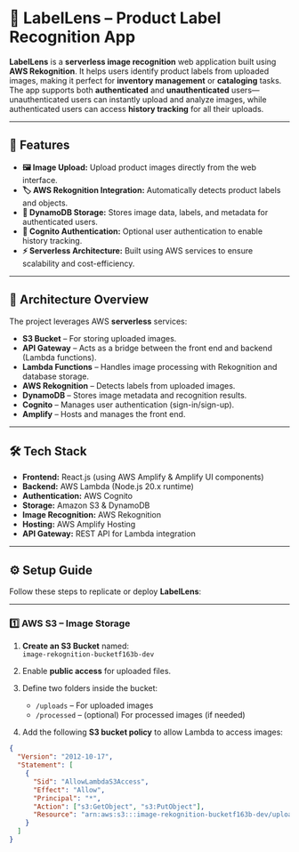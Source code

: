 # 📸 LabelLens – Product Label Recognition App

**LabelLens** is a **serverless image recognition** web application built using **AWS Rekognition**. It helps users identify product labels from uploaded images, making it perfect for **inventory management** or **cataloging** tasks. The app supports both **authenticated** and **unauthenticated** users—unauthenticated users can instantly upload and analyze images, while authenticated users can access **history tracking** for all their uploads.

---

## 🚀 Features

- **🖼 Image Upload:** Upload product images directly from the web interface.
- **🏷 AWS Rekognition Integration:** Automatically detects product labels and objects.
- **💾 DynamoDB Storage:** Stores image data, labels, and metadata for authenticated users.
- **🔐 Cognito Authentication:** Optional user authentication to enable history tracking.
- **⚡️ Serverless Architecture:** Built using AWS services to ensure scalability and cost-efficiency.

---

## 📐 Architecture Overview

The project leverages AWS **serverless** services:

- **S3 Bucket** – For storing uploaded images.  
- **API Gateway** – Acts as a bridge between the front end and backend (Lambda functions).  
- **Lambda Functions** – Handles image processing with Rekognition and database storage.  
- **AWS Rekognition** – Detects labels from uploaded images.  
- **DynamoDB** – Stores image metadata and recognition results.  
- **Cognito** – Manages user authentication (sign-in/sign-up).  
- **Amplify** – Hosts and manages the front end.

---

## 🛠 Tech Stack

- **Frontend:** React.js (using AWS Amplify & Amplify UI components)  
- **Backend:** AWS Lambda (Node.js 20.x runtime)  
- **Authentication:** AWS Cognito  
- **Storage:** Amazon S3 & DynamoDB  
- **Image Recognition:** AWS Rekognition  
- **Hosting:** AWS Amplify Hosting  
- **API Gateway:** REST API for Lambda integration  

---

## ⚙️ Setup Guide

Follow these steps to replicate or deploy **LabelLens**:

---

### 1️⃣ AWS S3 – **Image Storage**

1. **Create an S3 Bucket** named:  
   `image-rekognition-bucketf163b-dev`
2. Enable **public access** for uploaded files.
3. Define two folders inside the bucket:  
   - `/uploads` – For uploaded images  
   - `/processed` – (optional) For processed images (if needed)

4. Add the following **S3 bucket policy** to allow Lambda to access images:

```json
{
  "Version": "2012-10-17",
  "Statement": [
    {
      "Sid": "AllowLambdaS3Access",
      "Effect": "Allow",
      "Principal": "*",
      "Action": ["s3:GetObject", "s3:PutObject"],
      "Resource": "arn:aws:s3:::image-rekognition-bucketf163b-dev/uploads/*"
    }
  ]
}
